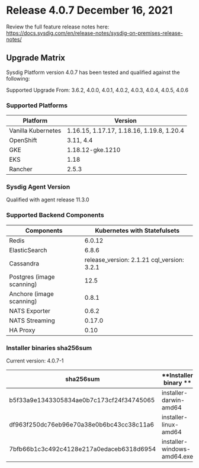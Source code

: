 Release 4.0.7 December 16, 2021
===

Review the full feature release notes here: https://docs.sysdig.com/en/release-notes/sysdig-on-premises-release-notes/

Upgrade Matrix
---

Sysdig Platform version 4.0.7 has been tested and qualified against the following:

Supported Upgrade From: 3.6.2, 4.0.0, 4.0.1, 4.0.2, 4.0.3, 4.0.4, 4.0.5, 4.0.6

### Supported Platforms

| **Platform** | **Version** |
|---|---|
| Vanilla Kubernetes          | 1.16.15, 1.17.17, 1.18.16, 1.19.8, 1.20.4 |
| OpenShift                   | 3.11, 4.4 |
| GKE                         | 1.18.12-gke.1210 |
| EKS                         | 1.18 |
| Rancher                     | 2.5.3 |

### Sysdig Agent Version

Qualified with agent release 11.3.0

### Supported Backend Components

| **Components** | **Kubernetes with Statefulsets** |
|---|---|
| Redis                      | 6.0.12 |
| ElasticSearch              | 6.8.6 |
| Cassandra                  | release_version: 2.1.21 cql_version: 3.2.1 |
| Postgres (image scanning)  | 12.5|
| Anchore (image scanning)   | 0.8.1 |
| NATS Exporter              | 0.6.2 |
| NATS Streaming             | 0.17.0 |
| HA Proxy                   | 0.10 |


### Installer binaries sha256sum

Current version: 4.0.7-1

| **sha256sum** | **Installer binary ** |
|---|---|
| b5f33a9e1343305834ae0b7c173cf24f34745065 | installer-darwin-amd64 |
| df963f250dc76eb96e70a38e0b6bc43cc38c11a6 | installer-linux-amd64 |
| 7bfb66b1c3c492c4128e217a0edaceb6318d6954 | installer-windows-amd64.exe |
